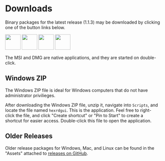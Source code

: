 # Downloads

Binary packages for the latest release (1.1.3) may be downloaded by clicking
one of the button links below.

[<img style="height: 50px; width: auto;" src="https://img.shields.io/badge/Windows (ZIP)-lime?style=plastic">](https://github.com/HEXRD/hexrdgui/releases/download/1.1.3/HEXRDGUI-1.1.3.zip)
[<img style="height: 50px; width: auto;" src="https://img.shields.io/badge/Windows (MSI)-red?style=plastic">](https://github.com/HEXRD/hexrdgui/releases/download/1.1.3/HEXRDGUI-1.1.3.msi)
[<img style="height: 50px; width: auto;" src="https://img.shields.io/badge/MacOS-blue?style=plastic">](https://github.com/HEXRD/hexrdgui/releases/download/1.1.3/HEXRDGUI-1.1.3.dmg)
[<img style="height: 50px; width: auto;" src="https://img.shields.io/badge/Linux-orange?style=plastic">](https://github.com/HEXRD/hexrdgui/releases/download/1.1.3/HEXRDGUI-1.1.3.tar.gz)

The MSI and DMG are native applications, and they are started on double-click.

## Windows ZIP

The Windows ZIP file is ideal for Windows computers that do not have administrator privilieges.

After downloading the Windows ZIP file, unzip it, navigate into `Scripts`, and locate the
file named `hexrdgui`. This is the application. Feel free to right-click the file, and click
"Create shortcut" or "Pin to Start" to create a shortcut for easier access. Double-click this
file to open the application.

## Older Releases

Older release packages for Windows, Mac, and Linux can be found in the "Assets" attached to [releases on GitHub](https://github.com/HEXRD/hexrdgui/releases).
